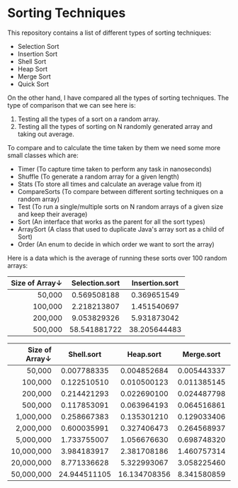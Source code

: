 # Sorting Techniques

This repository contains a list of different types of sorting techniques:

- Selection Sort
- Insertion Sort
- Shell Sort
- Heap Sort
- Merge Sort
- Quick Sort

On the other hand, I have compared all the types of sorting techniques.
The type of comparison that we can see here is:
 1. Testing all the types of a sort on a random array.
 2. Testing all the types of sorting on N randomly generated array and taking out average.

To compare and to calculate the time taken by them we need some more small classes which are:

- Timer (To capture time taken to perform any task in nanoseconds)
- Shuffle (To generate a random array for a given length)
- Stats (To store all times and calculate an average value from it)
- CompareSorts (To compare between different sorting techniques on a random array)
- Test (To run a single/multiple sorts on N random arrays of a given size and keep their average)
- Sort (An interface that works as the parent for all the sort types)
- ArraySort (A class that used to duplicate Java's array sort as a child of Sort)
- Order (An enum to decide in which order we want to sort the array)

Here is a data which is the average of running these sorts over 100 random arrays:

|Size of Array↓|Selection.sort|Insertion.sort|
|      ---:|:---:|:---:|
|        50,000| 0.569508188| 0.369651549|
|       100,000| 2.218213807| 1.451540697|
|       200,000| 9.053829326| 5.931873042|
|       500,000|58.541881722|38.205644483|



|Size of Array↓|Shell.sort|Heap.sort|Merge.sort|Quick.sort|Arrays.sort|
|      ---:|:---:|:---:|:---:|:---:|:---:|
|        50,000| 0.007788335| 0.004852684| 0.005443337| 0.004632609| 0.003587351|
|       100,000| 0.122510510| 0.010500123| 0.011385145| 0.009646074| 0.006838452|
|       200,000| 0.214421293| 0.022690100| 0.024487798| 0.020336871| 0.014429728|
|       500,000| 0.117853091| 0.063964193| 0.064516861| 0.054153651| 0.039034140|
|     1,000,000| 0.258667383| 0.135301210| 0.129033406| 0.109442461| 0.084241867|
|     2,000,000| 0.600035991| 0.327406473| 0.264568937| 0.225157817| 0.171502894|
|     5,000,000| 1.733755007| 1.056676630| 0.698748320| 0.589271478| 0.456997531|
|    10,000,000| 3.984183917| 2.381708186| 1.460757314| 1.233305494| 0.947967369|
|    20,000,000| 8.771336628| 5.322993067| 3.058225460| 2.552687592| 1.985351130|
|    50,000,000|24.944511105|16.134708356| 8.341580859| 7.659095986| 5.298573137|